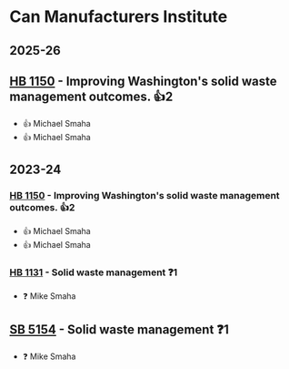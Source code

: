 # Can Manufacturers Institute
## 2025-26

## [HB 1150](/bill/2025-26/hb/1150/) - Improving Washington's solid waste management outcomes. 👍2  
* 👍 Michael Smaha
* 👍 Michael Smaha

## 2023-24

### [HB 1150](/bill/2023-24/hb/1150/) - Improving Washington's solid waste management outcomes. 👍2  
* 👍 Michael Smaha
* 👍 Michael Smaha

### [HB 1131](/bill/2023-24/hb/1131/) - Solid waste management   ❓1
* ❓ Mike Smaha

## [SB 5154](/bill/2023-24/sb/5154/) - Solid waste management   ❓1
* ❓ Mike Smaha
